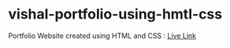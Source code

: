 # vishal-portfolio-using-hmtl-css
Portfolio Website created using HTML and CSS : [Live Link](https://black-cat01.github.io/vishal-portfolio-using-hmtl-css/)
